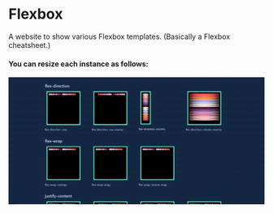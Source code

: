 # Flexbox
A website to show various Flexbox templates. (Basically a Flexbox cheatsheet.)


#### You can resize each instance as follows:
![gif](flexbox.gif)
